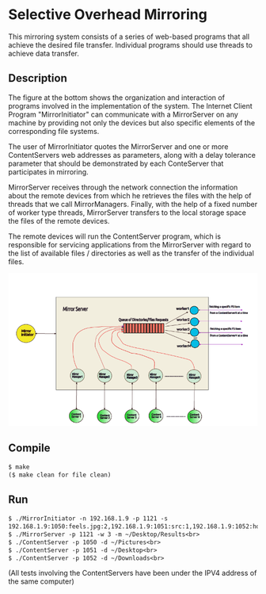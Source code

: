 # Selective Overhead Mirroring
This mirroring system consists of a series of web-based programs that all achieve the desired file transfer. Individual programs should use threads to achieve data transfer.

## Description
The figure at the bottom shows the organization and interaction of programs involved in the implementation of the system. The Internet Client Program "MirrorInitiator" can communicate with a MirrorServer on any machine by providing not only the devices but also specific elements of the corresponding file systems.

The user of MirrorInitiator quotes the MirrorServer and one or more ContentServers web addresses as parameters, along with a delay tolerance parameter that should be demonstrated by each ConteServer that participates in mirroring.

MirrorServer receives through the network connection the information about the remote devices from which he retrieves the files with the help of threads that we call MirrorManagers. Finally, with the help of a fixed number of worker type threads, MirrorServer transfers to the local storage space the files of the remote devices.

The remote devices will run the ContentServer program, which is responsible for servicing applications from the MirrorServer with regard to the list of available files / directories as well as the transfer of the individual files.

![Screenshot](Screenshot_1.png)

## Compile
	$ make
	($ make clean for file clean)
	
## Run
	$ ./MirrorInitiator -n 192.168.1.9 -p 1121 -s 192.168.1.9:1050:feels.jpg:2,192.168.1.9:1051:src:1,192.168.1.9:1052:home:3<br>
	$ ./MirrorServer -p 1121 -w 3 -m ~/Desktop/Results<br>
	$ ./ContentServer -p 1050 -d ~/Pictures<br>
	$ ./ContentServer -p 1051 -d ~/Desktop<br>
	$ ./ContentServer -p 1052 -d ~/Downloads<br>
	
(All tests involving the ContentServers have been under the IPV4 address of the same computer) 
